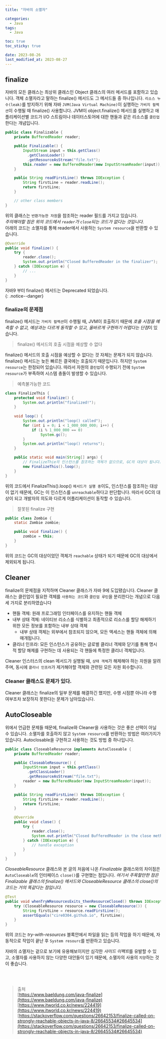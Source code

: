 ```yaml
---
title: "자바의 소멸자"

categories:
  - Java
tags:
  - Java

toc: true
toc_sticky: true

date: 2023-08-26
last_modified_at: 2023-08-27
---
```


## finalize

자바의 모든 클래스는 최상위 클래스인 Object 클래스의 여러 메서드를 포함하고 있습니다. 객체 소멸자라고 말하는 finalize() 메서드도 그 메서드들 중 하나입니다. `리소스 누수(leak)`를 방지하기 위해 자바 `JVM(Java Virtual Machine)`이 실행하는 `가비지 컬렉션`이 수행될 때 finalize() 사용합니다. JVM이 object.finalize() 메서드를 실행하고 애플리케이션별 코드가 I/O 스트림이나 데이터스토어에 대한 핸들과 같은 리소스를 `클린업`한다는 개념입니다.

```java
public class Finalizable {
    private BufferedReader reader;

    public Finalizable() {
        InputStream input = this.getClass()
          .getClassLoader()
          .getResourceAsStream("file.txt");
        this.reader = new BufferedReader(new InputStreamReader(input));
    }

    public String readFirstLine() throws IOException {
        String firstLine = reader.readLine();
        return firstLine;
    }

    // other class members
}
```

위의 클래스는 `반환가능한 자원`을 참조하는 reader 필드를 가지고 있습니다.  
*주의해야할 점은 위의 코드에서 `reader`가 `close`되는 코드가 없다는 것입니다.*  
아래의 코드는 소멸자를 통해 reader에서 사용하는 `System resource`을 반환할 수 있습니다.

```java
@Override
public void finalize() {
    try {
        reader.close();
        System.out.println("Closed BufferedReader in the finalizer");
    } catch (IOException e) {
        // ...
    }
}
```

자바9 부터 finalize() 메서드는 Deprecated 되었습니다.  
{: .notice--danger}

### finalize의 문제점

finalize() 메서드는 `가비지 컬렉션`이 수행될 때, JVM이 호출하기 때문에 *호출 시점을 예측할 수 없고, 예상과는 다르게 동작할 수 있고, 올바르게 구현하기 어렵다는 단점*이 있습니다.  

> finalize() 메서드의 호출 시점을 예상할 수 없다

finalize() 메서드의 호출 시점을 예상할 수 없다는 것 자체는 문제가 되지 않습니다. finalize() 메서드는 늦든 빠르든 결국에는 호출되기 때문입니다. 하지만 `System resource`는 한정되어 있습니다. 따라서 자원의 `클린업`이 수행되기 전에 `System resource`가 부족하여 시스템 충돌이 발생할 수 있습니다.


> 예측불가능한 코드

```java
class FinalizeThis {
    protected void finalize() {
        System.out.println("finalized!");
    }
  
    void loop() {
        System.out.println("loop() called");
        for (int i = 0; i < 1_000_000_000; i++) {
            if (i % 1_000_000 == 0)
                System.gc();
        }
        System.out.println("loop() returns");
    }

    public static void main(String[] args) {
        // FinalizeThie의 인스턴스를 참조하는 객체가 없으므로, GC의 대상이 됩니다.
        new FinalizeThis().loop(); 
    }
}
```

위의 코드에서 FinalizeThis().loop() `메서드가 실행 중`이도, 인스턴스를 참조하는 대상이 없기 때문에, GC는 이 인스턴스를 `unreachable`하다고 판단합니다. 따라서 GC의 대상이 되고 개발자의 의도와 다르게 어플리케이션이 동작할 수 있습니다.

> 잘못된 finalize 구현

```java
public class Zombie {
	static Zombie zombie;

	public void finalize() {
		zombie = this; 
	}
}
```

위의 코드는 GC의 대상이었던 객체가 `reachable` 상태가 되기 때문에 GC의 대상에서 제외되게 됩니다. 

## Cleaner

finalize의 문제점을 지적하며 Cleaner 클래스가 자바 9에 도입됐습니다. Cleaner 클래스는  클린업이 필요한 객체를 `사용하는 코드`와 `클린업 루틴`을 분리한다는 개념으로 다음 세 가지로 분리하였습니다

- 핸들 객체: 원래 프로그래밍 인터페이스를 유지하는 핸들 객체
- 내부 상태 객체: 네이티브 리소스를 식별하고 최종적으로 리소스를 할당 해제하기 위한 모든 정보를 포함하는 내부 상태 객체 
  - 내부 상태 객체는 외부에서 참조되지 않으며, 모든 액세스는 핸들 객체에 의해 매개됩니다.
- 클리너 인프라: 모든 인스턴스가 공유하는 글로벌 클리너 객체와 닫기를 통해 명시적 할당 해제를 구현하는 데 사용되는 각 핸들에 특정한 클리너 객체입니다.

Cleaner 인스터스의 clean 메서드가 실행될 때, `상태 객체`가 해제해야 하는 자원을 알려주며, 동시에 `클리너 인프라`가 제거해야할 객체와 관련된 모든 자원 회수합니다.

### Cleaner 클래스도 문제가 있다.

Cleaner 클래스는 finalize의 일부 문제를 해결하긴 했지만, 수행 시점뿐 아니라 수행 여부조차 보장하지 못한다는 문제가 남아있습니다.

## AutoCloseable

위에서 언급한 문제들 때문에, finalize와 Cleaner을 사용하는 것은 좋은 선택이 아닐 수 있습니다.
소멸자를 호출하지 않고 `System resource`를 반환하는 방법은 여러가지가 있습니다. Autoclosable을 구현하고 사용하는 것도 방법 중 하나입니다.

```java
public class CloseableResource implements AutoCloseable {
    private BufferedReader reader;

    public CloseableResource() {
        InputStream input = this.getClass()
          .getClassLoader()
          .getResourceAsStream("file.txt");
        reader = new BufferedReader(new InputStreamReader(input));
    }

    public String readFirstLine() throws IOException {
        String firstLine = reader.readLine();
        return firstLine;
    }

    @Override
    public void close() {
        try {
            reader.close();
            System.out.println("Closed BufferedReader in the close method");
        } catch (IOException e) {
            // handle exception
        }
    }
}
```

*CloseableResource* 클래스와 본 글의 처음에 나온 *Finalizable* 클래스와의 차이점은 `AutoCloseable`의 인터페이스 `close()`를 구현했는 점입니다. *여기서 주목할만한 점은 Finalizable 클래스의 finalize() 메서드와 CloseableResource 클래스의 close()의 코드는 거의 똑같다는 점입니다.*

```java
@Test
public void whenTryWResourcesExits_thenResourceClosed() throws IOException {
    try (CloseableResource resource = new CloseableResource()) {
        String firstLine = resource.readFirstLine();
        assertEquals("cire0304.github.io", firstLine);
    }
}
```

위의 코드는 *try-with-resources* 블록안에서 파일을 읽는 등의 작업을 하기 때문에, 자동적으로 작업이 끝난 후  `System resourc`를 반환하고 있습니다.

자바의 소멸자는 겉으로 보기에 유용해보이지만 심각한 *사이드 이펙트*를 유발할 수 있고, 소멸자를 사용하지 않는 다양한 대안들이 있기 때문에, 소멸자의 사용의 `지양`하는 것이 좋습니다.


<br>
<br>

> 출처  
> [https://www.baeldung.com/java-finalize](https://www.baeldung.com/java-finalize)  
> [https://www.itworld.co.kr/news/224419](https://www.itworld.co.kr/news/224419)  
> [https://stackoverflow.com/questions/26642153/finalize-called-on-strongly-reachable-objects-in-java-8/26645534#26645534](https://stackoverflow.com/questions/26642153/finalize-called-on-strongly-reachable-objects-in-java-8/26645534#26645534)